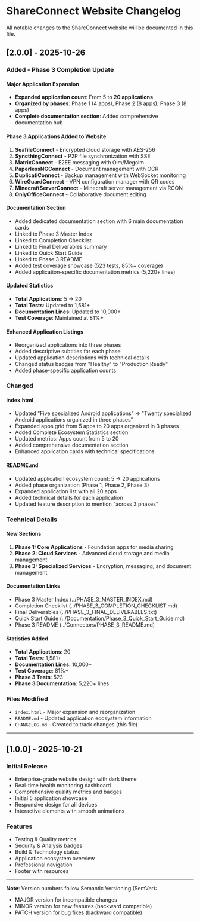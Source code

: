 # ShareConnect Website Changelog

All notable changes to the ShareConnect website will be documented in this file.

## [2.0.0] - 2025-10-26

### Added - Phase 3 Completion Update

#### Major Application Expansion
- **Expanded application count**: From 5 to **20 applications**
- **Organized by phases**: Phase 1 (4 apps), Phase 2 (8 apps), Phase 3 (8 apps)
- **Complete documentation section**: Added comprehensive documentation hub

#### Phase 3 Applications Added to Website
1. **SeafileConnect** - Encrypted cloud storage with AES-256
2. **SyncthingConnect** - P2P file synchronization with SSE
3. **MatrixConnect** - E2EE messaging with Olm/Megolm
4. **PaperlessNGConnect** - Document management with OCR
5. **DuplicatiConnect** - Backup management with WebSocket monitoring
6. **WireGuardConnect** - VPN configuration manager with QR codes
7. **MinecraftServerConnect** - Minecraft server management via RCON
8. **OnlyOfficeConnect** - Collaborative document editing

#### Documentation Section
- Added dedicated documentation section with 6 main documentation cards
- Linked to Phase 3 Master Index
- Linked to Completion Checklist
- Linked to Final Deliverables summary
- Linked to Quick Start Guide
- Linked to Phase 3 README
- Added test coverage showcase (523 tests, 85%+ coverage)
- Added application-specific documentation metrics (5,220+ lines)

#### Updated Statistics
- **Total Applications**: 5 → 20
- **Total Tests**: Updated to 1,581+
- **Documentation Lines**: Updated to 10,000+
- **Test Coverage**: Maintained at 81%+

#### Enhanced Application Listings
- Reorganized applications into three phases
- Added descriptive subtitles for each phase
- Updated application descriptions with technical details
- Changed status badges from "Healthy" to "Production Ready"
- Added phase-specific application counts

### Changed

#### index.html
- Updated "Five specialized Android applications" → "Twenty specialized Android applications organized in three phases"
- Expanded apps grid from 5 apps to 20 apps organized in 3 phases
- Added Complete Ecosystem Statistics section
- Updated metrics: Apps count from 5 to 20
- Added comprehensive documentation section
- Enhanced application cards with technical specifications

#### README.md
- Updated application ecosystem count: 5 → 20 applications
- Added phase organization (Phase 1, Phase 2, Phase 3)
- Expanded application list with all 20 apps
- Added technical details for each application
- Updated feature description to mention "across 3 phases"

### Technical Details

#### New Sections
1. **Phase 1: Core Applications** - Foundation apps for media sharing
2. **Phase 2: Cloud Services** - Advanced cloud storage and media management
3. **Phase 3: Specialized Services** - Encryption, messaging, and document management

#### Documentation Links
- Phase 3 Master Index (../PHASE_3_MASTER_INDEX.md)
- Completion Checklist (../PHASE_3_COMPLETION_CHECKLIST.md)
- Final Deliverables (../PHASE_3_FINAL_DELIVERABLES.txt)
- Quick Start Guide (../Documentation/Phase_3_Quick_Start_Guide.md)
- Phase 3 README (../Connectors/PHASE_3_README.md)

#### Statistics Added
- **Total Applications**: 20
- **Total Tests**: 1,581+
- **Documentation Lines**: 10,000+
- **Test Coverage**: 81%+
- **Phase 3 Tests**: 523
- **Phase 3 Documentation**: 5,220+ lines

### Files Modified
- `index.html` - Major expansion and reorganization
- `README.md` - Updated application ecosystem information
- `CHANGELOG.md` - Created to track changes (this file)

---

## [1.0.0] - 2025-10-21

### Initial Release
- Enterprise-grade website design with dark theme
- Real-time health monitoring dashboard
- Comprehensive quality metrics and badges
- Initial 5 application showcase
- Responsive design for all devices
- Interactive elements with smooth animations

### Features
- Testing & Quality metrics
- Security & Analysis badges
- Build & Technology status
- Application ecosystem overview
- Professional navigation
- Footer with resources

---

**Note**: Version numbers follow Semantic Versioning (SemVer):
- MAJOR version for incompatible changes
- MINOR version for new features (backward compatible)
- PATCH version for bug fixes (backward compatible)
